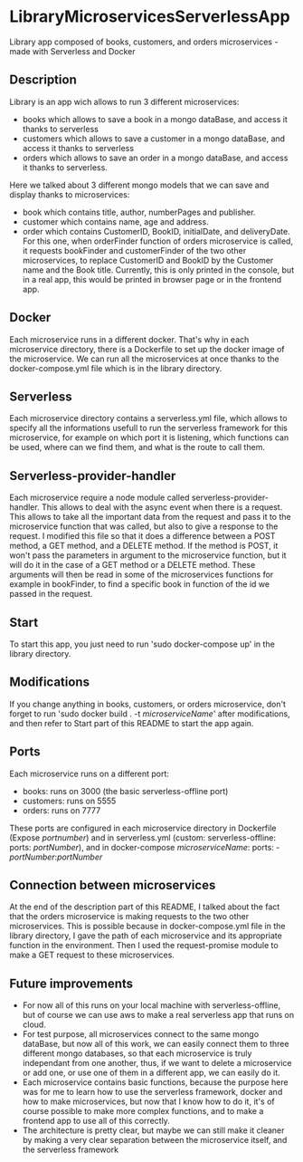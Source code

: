 # LibraryMicroservicesServerlessApp
Library app composed of books, customers, and orders microservices - made with Serverless and Docker

## Description

Library is an app wich allows to run 3 different microservices:
* books which allows to save a book in a mongo dataBase, and access it thanks to serverless
* customers which allows to save a customer in a mongo dataBase, and access it thanks to serverless
* orders which allows to save an order in a mongo dataBase, and access it thanks to serverless.

Here we talked about 3 different mongo models that we can save and display thanks to microservices:
* book which contains title, author, numberPages and publisher.
* customer which contains name, age and address.
* order which contains CustomerID, BookID, initialDate, and deliveryDate. For this one, when orderFinder function 
of orders microservice is called, it requests bookFinder and customerFinder of the two other microservices, to replace CustomerID
and BookID by the Customer name and the Book title. Currently, this is only printed in the console, but in a real app, this would
be printed in browser page or in the frontend app.

## Docker

Each microservice runs in a different docker. That's why in each microservice directory, there is a Dockerfile to set up the 
docker image of the microservice.
We can run all the microservices at once thanks to the docker-compose.yml file which is in the library directory.

## Serverless

Each microservice directory contains a serverless.yml file, which allows to specify all the informations usefull to run the serverless
framework for this microservice, for example on which port it is listening, which functions can be used, where can we find them, and what
is the route to call them.

## Serverless-provider-handler

Each microservice require a node module called serverless-provider-handler. This allows to deal with the async event when there is a request. This allows to take all the important data from the request and pass it to the microservice function that was called, but also to give a response to the request.
I modified this file so that it does a difference between a POST method, a GET method, and a DELETE method. If the method is POST, it won't pass the parameters in argument to the microservice function, but it will do it in the case of a GET method or a DELETE method. These arguments will then be read in some of the microservices functions for example in bookFinder, to find a specific book in function of the id we passed in the request.

## Start

To start this app, you just need to run 'sudo docker-compose up' in the library directory.

## Modifications

If you change anything in books, customers, or orders microservice, don't forget to run 'sudo docker build . -t *microserviceName*'
after modifications, and then refer to Start part of this README to start the app again.

## Ports

Each microservice runs on a different port:
* books: runs on 3000 (the basic serverless-offline port)
* customers: runs on 5555
* orders: runs on 7777

These ports are configured in each microservice directory in Dockerfile (Expose *portnumber*) and in serverless.yml (custom: serverless-offline: ports: *portNumber*),
and in docker-compose *microserviceName*: ports: - *portNumber*:*portNumber*

## Connection between microservices

At the end of the description part of this README, I talked about the fact that the orders microservice is making requests to
the two other microservices. This is possible because in docker-compose.yml file in the library directory, I gave the path
of each microservice and its appropriate function in the environment.
Then I used the request-promise module to make a GET request to these microservices.

## Future improvements

* For now all of this runs on your local machine with serverless-offline, but of course we can use aws to make a real serverless app that runs on cloud.
* For test purpose, all microservices connect to the same mongo dataBase, but now all of this work, we can easily connect them to 
three different mongo databases, so that each microservice is truly independant from one another, thus, if we want to delete a microservice or add one, or use
one of them in a different app, we can easily do it.
* Each microservice contains basic functions, because the purpose here was for me to learn how to use the serverless framework, docker
and how to make microservices, but now that I know how to do it, it's of course possible to make more complex functions, and to make a frontend app
to use all of this correctly.
* The architecture is pretty clear, but maybe we can still make it cleaner by making a very clear separation between the microservice itself, and the serverless framework
